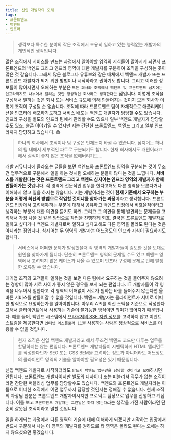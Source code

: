 ```yaml
---
title: 신입 개발자의 오해
tags:
- 프론트엔드
- 백엔드
- 인프라
---
```


> 생각보다 특수한 분야의 작은 조직에서 조용히 일하고 있는 능력없는 개발자의 개인적인 생각입니다.

많은 조직에서 서비스를 만드는 과정에서 알아야할 영역의 지식들이 많아지게 되면서 프론트엔드와 백엔드 그리고 인프라 영역에 대한 개발자를 구분하여 조직을 구성하는 곳이 많은 것 같습니다. 그래서 많은 블로그나 유튜브와 같은 매체에서 백엔드 개발자 또는 프론트엔드 개발자가 되기 위한 방법이나 시작하라고 권하기도 합니다. 그리고 이러한 정보들이 많아지면서 오해하는 부분은 `모든 회사와 조직에서 백엔드 및 프론트엔드 심지어는 인프라까지도 나누어서 일하는 것만 정상적인 회사라고 생각한다`는 점입니다. 이렇게 조직을 구성해서 일하는 것은 회사 또는 서비스 규모에 의해 만들어지는 것이지 모든 회사가 이렇게 조직이 구성될 순 없습니다. 조직에 따라 프론트엔드 팀이 자체적으로 애플리케이션을 인프라에 배포하기도하고 서비스 배포는 백엔드 개발자가 담당할 수도 있습니다. 인프라 구성을 별도의 인프라 팀에서 관리할 수도 있으나 일부 백엔드 개발자가 담당할수도 있죠. 슬픈 이야기일 수 있지만 저는 간단한 프론트엔드, 백엔드 그리고 일부 인프라까지 담당하고 있습니다. 😱

> 하나의 회사에서 조직이나 팀 구성은 언제든지 바뀔 수 있습니다. 심지어는 하나의 팀 내에서 세부적인 파트로 구분되기도 합니다. 현재 회사에서도 개편이라고 해서 실적이 좋지 않은 조직을 없애버리기도...

개발 커뮤니티에 올라오는 글들을 보면 백엔드와 프론트엔드 영역을 구분되는 것이 무조건 업무적으로 구분해서 일을 하는 것처럼 오해하는 분들이 많다는 것을 느낍니다. **서비스를 개발한다는 것은 프론트엔드 그리고 백엔드 심지어는 인프라 영역의 개발자가 함께 만들어가는 것**입니다. 각 영역에 전문적인 업무를 한다고해도 다른 영역을 모른다거나 이해하지 않고 일을 하지는 않습니다. 저는 개발이라는 것이 **현재 기준에서 요구하는 부분을 어떻게 최선의 방법으로 작업할 것이냐를 찾아가는 과정**이라고 생각합니다. 프론트엔드 입장에서 고려해야하는 부분에 대해서 공유하고 백엔드 입장에서 비효율적이라고 생각하는 부분에 대한 의견을 듣기도 하죠. 그리고 그 의견을 통해 발견되는 문제들을 고려해서 가장 나을 것 같은 방법으로 작업을 진행하게 되죠. 결국은 프론트엔드 개발자로 일하고 싶다거나 백엔드 개발자로써 일하고 싶다고해도 다른 영역을 몰라도 된다는 것은 아니라는 점입니다. 심지어는 두 영역의 개발자는 어느정도의 인프라 지식이 필요하기도 합니다.

> 서비스에서 어떠한 문제가 발생했을때 각 영역의 개발자들이 검토한 것을 토대로 원인을 찾아가게 됩니다. 단순히 프론트엔드 영역의 문제일 수도 있고 백엔드 영역에서 고려되지 않은 케이스가 나올 수 있으며 인프라 구성에 문제로 인해 발생한 오류일 수 있습니다.

대기업 조직의 고객들이 일하는 것을 보면 다른 팀에서 요구하는 것을 들어주지 않으려는 경향이 많아 서로 사이가 좋지 않은 경우를 보게 되는 편입니다. IT 개발자들이 각 영역을 나누어서 일한다고 각 영역의 이해없이 서로가 원하는 바를 들어주지 않는다면 올바른 서비스를 만들어갈 수 없을 것입니다. 백엔드 개발자는 클라이언트가 서버로 어떠한 방식으로 요청하는가를 알아야합니다. 아무리 API를 최신 스펙을 기준으로 작성한다고해서 클라이언트에서 사용하는 기술이 불가능한 방식이면 의미가 없어지기 때문입니다. 예를 들어, 백엔드 시스템에서 [브라우저의 SSE 지원 정보](https://caniuse.com/eventsource)를 고려하지 않고 이벤트 스트림을 제공한다면 `인터넷 익스플로러 11`을 사용하는 사람은 정상적으로 서비스를 이용할 수 없을 것입니다.

> 현재 조직은 신입 백엔드 개발자라고 해서 무조건 백엔드 코드만 다루는 업무를 할당하지는 않는 편입니다. 프론트엔드 개발자들이 시맨틱하게 HTML 엘리먼트를 작성한다던가 SEO 또는 CSS BEM을 고려하는 정도가 아니더라도 어느정도의 클라이언트 영역의 기술을 알아야할 필요성은 있기 때문입니다.

신입 백엔드 개발자로 시작하더라도 `반드시 백엔드 업무만을 담당할 것이라고 오해`하시면 안됩니다. 프론트엔드 개발자이지만 별도의 디자이너 또는 퍼블리셔 직무가 없는 조직이라면 간단한 퍼블리싱 업무를 담당할수도 있습니다. 백엔드와 프론트엔드 개발자라는 이름으로 어떠한 조직에서 어떤 업무까지 담당할 것인지는 정해질 수 없습니다. 현재 조직의 과장님 한분은 프론트엔드 개발자이시지만 프로덕트 팀장으로 업무를 진행하고 계십니다. 이를 보고 `프론트엔드 개발자는 그런일은 하지 않는다`라는 생각을 가진 사람이라면 단순히 잘못된 조직이라고 말할 것입니다.

일을 하게되는 과정에서 다른 영역의 기술에 대해 이해하게 되겠지만 시작하는 입장에서 반드시 구분해서 나는 이 영역의 개발자를 원하므로 타 영역은 몰라도 된다는 오해는 하지 않으셨으면 좋겠습니다.